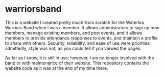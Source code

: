 warriorsband
============

This is a website I created pretty much from scratch for the Waterloo Warriors Band when I was a member. It allows
administrators to sign up new members, manage existing members, and post events, and it allows members to provide
attendance responses to events, and maintain a profile to share with others. Security, reliability, and ease of use were
priorities; admittedly, style was not, as you could tell if you viewed the pages.

As far as I know, it is still in use; however, I am no longer involved with the band or with maintenance of their website.
This repository contains the website code as it was at the end of my time there.

